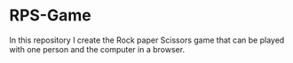 # RPS-Game
In this repository I create the Rock paper Scissors game that can be played with one person and the computer in a browser.
